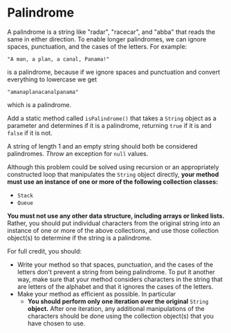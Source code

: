 # Palindrome

A palindrome is a string like "radar", "racecar", and "abba" that reads the same in either direction. To enable longer palindromes, we can ignore spaces, punctuation, and the cases of the letters. For example:

~~~
"A man, a plan, a canal, Panama!"
~~~

is a palindrome, because if we ignore spaces and punctuation and convert everything to lowercase we get

~~~
"amanaplanacanalpanama"
~~~

which is a palindrome.

Add a static method called `isPalindrome()` that takes a `String` object as a parameter and determines if it is a palindrome, returning `true` if it is and `false` if it is not.

A string of length 1 and an empty string should both be considered palindromes. *Throw* an exception for `null` values.

Although this problem could be solved using recursion or an appropriately constructed loop that manipulates the `String` object directly, **your method must use an instance of one or more of the following collection classes:**
- `Stack`
- `Queue`

**You must not use any other data structure, including arrays or linked lists.** Rather, you should put individual characters from the original string into an instance of one or more of the above collections, and use those collection object(s) to determine if the string is a palindrome.

For full credit, you should:

- Write your method so that spaces, punctuation, and the cases of the letters don't prevent a string from being palindrome. To put it another way, make sure that your method considers characters in the string that are letters of the alphabet and that it ignores the cases of the letters.
- Make your method as efficient as possible. In particular
  - **You should perform only one iteration over the original** `String` **object.** After one iteration, any additional manipulations of the characters should be done using the collection object(s) that you have chosen to use.